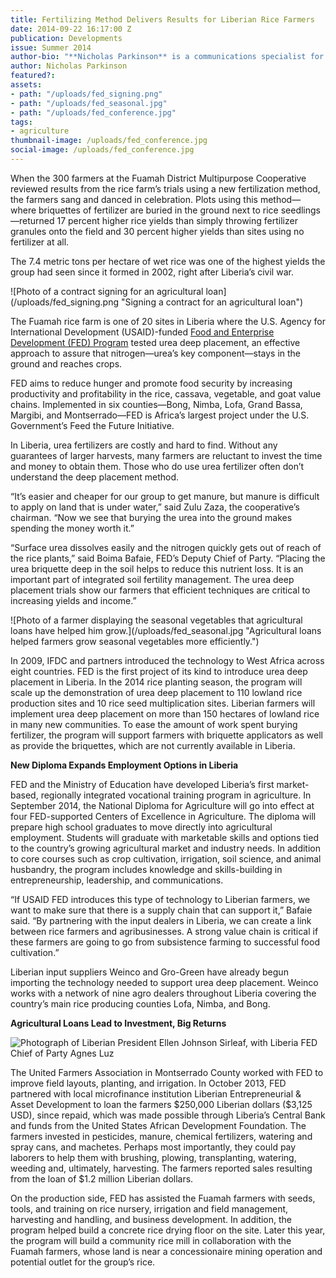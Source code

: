```yaml
---
title: Fertilizing Method Delivers Results for Liberian Rice Farmers
date: 2014-09-22 16:17:00 Z
publication: Developments
issue: Summer 2014
author-bio: "**Nicholas Parkinson** is a communications specialist for Liberia FED."
author: Nicholas Parkinson
featured?: 
assets:
- path: "/uploads/fed_signing.png"
- path: "/uploads/fed_seasonal.jpg"
- path: "/uploads/fed_conference.jpg"
tags:
- agriculture
thumbnail-image: /uploads/fed_conference.jpg
social-image: /uploads/fed_conference.jpg
---
```


<p>When the 300 farmers at the Fuamah District Multipurpose Cooperative reviewed results from the rice farm’s trials using a new fertilization method, the farmers sang and danced in celebration. Plots using this method—where briquettes of fertilizer are buried in the ground next to rice seedlings—returned 17 percent higher rice yields than simply throwing fertilizer granules onto the field and 30 percent higher yields than sites using no fertilizer at all.</p>



<p>The 7.4 metric tons per hectare of wet rice was one of the highest yields the group had seen since it formed in 2002, right after Liberia’s civil war.</p>
![Photo of a contract signing for an agricultural loan](/uploads/fed_signing.png "Signing a contract for an agricultural loan") 
<p>The Fuamah rice farm is one of 20 sites in Liberia where the U.S. Agency for International Development (USAID)-funded <a href="http://dai.com/our-work/projects/liberia—food-and-enterprise-development-program-fed">Food and Enterprise Development (FED) Program</a> tested urea deep placement, an effective approach to assure that nitrogen—urea’s key component—stays in the ground and reaches crops.</p>
<p>FED aims to reduce hunger and promote food security by increasing productivity and profitability in the rice, cassava, vegetable, and goat value chains. Implemented in six counties—Bong, Nimba, Lofa, Grand Bassa, Margibi, and Montserrado—FED is Africa’s largest project under the U.S. Government’s Feed the Future Initiative.</p>
<p>In Liberia, urea fertilizers are costly and hard to find. Without any guarantees of larger harvests, many farmers are reluctant to invest the time and money to obtain them. Those who do use urea fertilizer often don’t understand the deep placement method.</p>
<p>“It’s easier and cheaper for our group to get manure, but manure is difficult to apply on land that is under water,” said Zulu Zaza, the cooperative’s chairman. “Now we see that burying the urea into the ground makes spending the money worth it.”</p>
<p>“Surface urea dissolves easily and the nitrogen quickly gets out of reach of the rice plants,” said Boima Bafaie, FED’s Deputy Chief of Party. “Placing the urea briquette deep in the soil helps to reduce this nutrient loss. It is an important part of integrated soil fertility management. The urea deep placement trials show our farmers that efficient techniques are critical to increasing yields and income.”</p>
![Photo of a farmer displaying the seasonal vegetables that agricultural loans have helped him grow.](/uploads/fed_seasonal.jpg "Agricultural loans helped farmers grow seasonal vegetables more efficiently.") 
<p>In 2009, IFDC and partners introduced the technology to West Africa across eight countries. FED is the first project of its kind to introduce urea deep placement in Liberia. In the 2014 rice planting season, the program will scale up the demonstration of urea deep placement to 110 lowland rice production sites and 10 rice seed multiplication sites. Liberian farmers will implement urea deep placement on more than 150 hectares of lowland rice in many new communities. To ease the amount of work spent burying fertilizer, the program will support farmers with briquette applicators as well as provide the briquettes, which are not currently available in Liberia.</p>
<aside>
  <p><strong>New Diploma Expands Employment Options in Liberia</strong></p>
  <p>FED and the Ministry of Education have developed Liberia’s first market-based, regionally integrated vocational training program in agriculture. In September 2014, the National Diploma for Agriculture will go into effect at four FED-supported Centers of Excellence in Agriculture. The diploma will prepare high school graduates to move directly into agricultural employment. Students will graduate with marketable skills and options tied to the country’s growing agricultural market and industry needs. In addition to core courses such as crop cultivation, irrigation, soil science, and animal husbandry, the program includes knowledge and skills-building in entrepreneurship, leadership, and communications.</p>
</aside>
<p>“If USAID FED introduces this type of technology to Liberian farmers, we want to make sure that there is a supply chain that can support it,” Bafaie said. “By partnering with the input dealers in Liberia, we can create a link between rice farmers and agribusinesses. A strong value chain is critical if these farmers are going to go from subsistence farming to successful food cultivation.”</p>
<p>Liberian input suppliers Weinco and Gro-Green have already begun importing the technology needed to support urea deep placement. Weinco works with a network of nine agro dealers throughout Liberia covering the country’s main rice producing counties Lofa, Nimba, and Bong.</p>
<aside>
  <p><strong>Agricultural Loans Lead to Investment, Big Returns</strong></p>
<p><img src="/uploads/fed_conference.jpg" alt="Photograph of Liberian President Ellen Johnson Sirleaf, with Liberia FED Chief of Party Agnes Luz" title="Liberia President Ellen Johnson Sirleaf, right, with Liberia FED Chief of Party Agnes Luz at the Second Micro, Small and Medium Enterprises Conference"></p>
<p>The United Farmers Association in Montserrado County worked with FED to improve field layouts, planting, and irrigation. In October 2013, FED partnered with local microfinance institution Liberian Entrepreneurial &amp; Asset Development to loan the farmers $250,000 Liberian dollars ($3,125 USD), since repaid, which was made possible through Liberia’s Central Bank and funds from the United States African Development Foundation. The farmers invested in pesticides, manure, chemical fertilizers, watering and spray cans, and machetes. Perhaps most importantly, they could pay laborers to help them with brushing, plowing, transplanting, watering, weeding and, ultimately, harvesting. The farmers reported sales resulting from the loan of $1.2 million Liberian dollars.</p>
</aside>
<p>On the production side, FED has assisted the Fuamah farmers with seeds, tools, and training on rice nursery, irrigation and field management, harvesting and handling, and business development. In addition, the program helped build a concrete rice drying floor on the site. Later this year, the program will build a community rice mill in collaboration with the Fuamah farmers, whose land is near a concessionaire mining operation and potential outlet for the group’s rice.</p>

